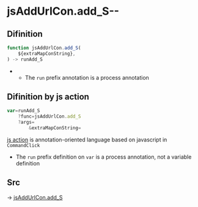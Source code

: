 # jsAddUrlCon.add_S--

## Difinition

```js.js
function jsAddUrlCon.add_S(
	${extraMapConString},
) -> runAdd_S
```

- - The `run` prefix annotation is a process annotation


## Difinition by js action

```js.js
var=runAdd_S
	?func=jsAddUrlCon.add_S
	?args=
		&extraMapConString=
```

[js action](#) is annotation-oriented language based on javascript in `CommandClick`

- The `run` prefix definition on `var` is a process annotation, not a variable definition

## Src

-> [jsAddUrlCon.add_S](https://github.com/puutaro/CommandClick/blob/master/app/src/main/java/com/puutaro/commandclick/fragment_lib/terminal_fragment/js_interface/toolbar/JsAddUrlCon.kt#L23)


